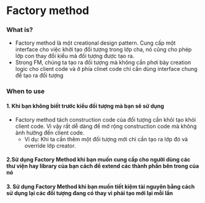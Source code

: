 # Factory method
### What is?
- Factory method là một creational design pattern. Cung cấp một interface cho việc khởi tạo đối tượng trong lớp cha, nó cũng cho phép lớp con thay đổi kiểu mà đối tượng được tạo ra.
- Strong FM, chúng ta tạo ra đối tượng mà không cần phơi bày creation logic cho client code và ở phía clinet code chỉ cần dùng interface chung để tạo ra đối tượng
### When to use
#### 1. Khi bạn không biết trước kiểu đối tượng mà bạn sẽ sử dụng
- Factory method tách construction code của đối tượng cần khỏi tạo khỏi client code. Vì vậy rất dễ dàng để mở rộng construction code mà không ảnh hưởng đến client code.
  - Ví dụ: Khi ta cần thêm một đối tượng mới chỉ cần tạo ra lớp đó và override lớp creator. 
#### 2.Sử dụng Factory Method khi bạn muốn cung cấp cho người dùng các thư viện hay library của bạn cách để extend các thành phần bên trong của nó
#### 3. Sử dụng Factory Method khi bạn muốn tiết kiệm tài nguyên bằng cách sử dụng lại các đối tượng đang có thay vì phải tạo mới lại mỗi lần
